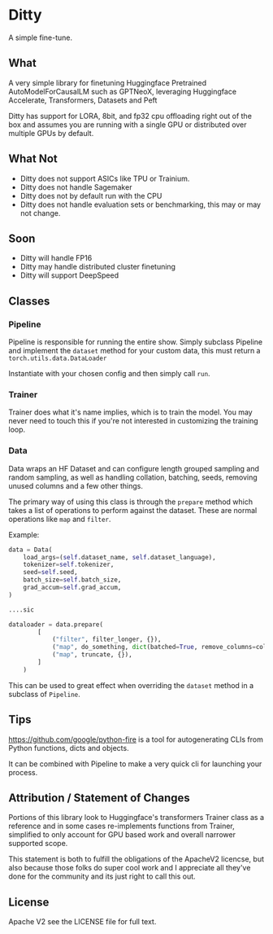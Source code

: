 # Ditty

A simple fine-tune.

## What
A very simple library for finetuning Huggingface Pretrained AutoModelForCausalLM such as GPTNeoX, leveraging Huggingface Accelerate, Transformers, Datasets and Peft

Ditty has support for LORA, 8bit, and fp32 cpu offloading right out of the box and assumes you are running with a single GPU or distributed over multiple GPUs by default.

## What Not
- Ditty does not support ASICs like TPU or Trainium.
- Ditty does not handle Sagemaker
- Ditty does not by default run with the CPU
- Ditty does not handle evaluation sets or benchmarking, this may or may not change.

## Soon
- Ditty will handle FP16
- Ditty may handle distributed cluster finetuning
- Ditty will support DeepSpeed

## Classes

### Pipeline

Pipeline is responsible for running the entire show. Simply subclass Pipeline and implement the `dataset` method for your custom data, this must return a `torch.utils.data.DataLoader`

Instantiate with your chosen config and then simply call `run`.

### Trainer

Trainer does what it's name implies, which is to train the model. You may never need to touch this if you're not interested in customizing the training loop.

### Data

Data wraps an HF Dataset and can configure length grouped sampling and random sampling, as well as handling collation, batching, seeds, removing unused columns and a few other things.

The primary way of using this class is through the `prepare` method which takes a list of operations to perform against the dataset. These are normal operations like `map` and `filter`.

Example:
```python
data = Data(
    load_args=(self.dataset_name, self.dataset_language),
    tokenizer=self.tokenizer,
    seed=self.seed,
    batch_size=self.batch_size,
    grad_accum=self.grad_accum,
)

....sic

dataloader = data.prepare(
        [
            ("filter", filter_longer, {}),
            ("map", do_something, dict(batched=True, remove_columns=columns)), 
            ("map", truncate, {}),
        ]
    )
```

This can be used to great effect when overriding the `dataset` method in a subclass of `Pipeline`.

## Tips

https://github.com/google/python-fire is a tool for autogenerating CLIs from Python functions, dicts and objects.

It can be combined with Pipeline to make a very quick cli for launching your process.

## Attribution / Statement of Changes

Portions of this library look to Huggingface's transformers Trainer class as a reference and in some cases re-implements functions from Trainer, simplified to only account for GPU based work and overall narrower supported scope.

This statement is both to fulfill the obligations of the ApacheV2 licencse, but also because those folks do super cool work and I appreciate all they've done for the community and its just right to call this out.

## License

Apache V2 see the LICENSE file for full text.